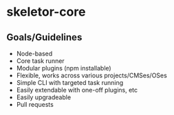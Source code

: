 # skeletor-core

## Goals/Guidelines
- Node-based
- Core task runner
- Modular plugins (npm installable)
- Flexible, works across various projects/CMSes/OSes
- Simple CLI with targeted task running
- Easily extendable with one-off plugins, etc
- Easily upgradeable
- Pull requests
